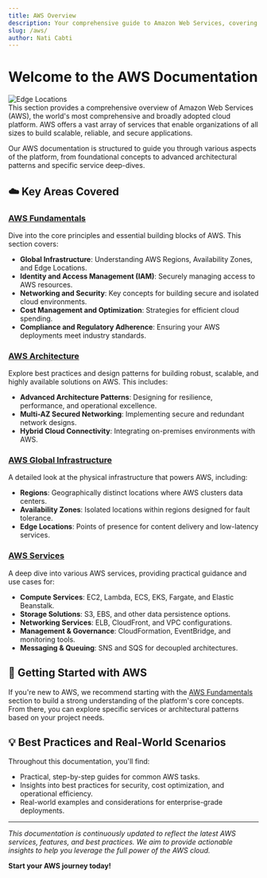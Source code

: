 ```yaml
---
title: AWS Overview
description: Your comprehensive guide to Amazon Web Services, covering fundamentals, architecture, global infrastructure, and key services.
slug: /aws/
author: Nati Cabti
---
```


# Welcome to the AWS Documentation

<div class="aws__ImageCentered">
<img style={{ width: '140px', overflowX: 'auto' }} src="/img/aws/aws-logo.png" alt="Edge Locations" />
</div>
This section provides a comprehensive overview of Amazon Web Services (AWS), the world's most comprehensive and broadly adopted cloud platform. AWS offers a vast array of services that enable organizations of all sizes to build scalable, reliable, and secure applications.

Our AWS documentation is structured to guide you through various aspects of the platform, from foundational concepts to advanced architectural patterns and specific service deep-dives.

## ☁️ Key Areas Covered

### [AWS Fundamentals](./fundamentals/index.md)

Dive into the core principles and essential building blocks of AWS. This section covers:

- **Global Infrastructure**: Understanding AWS Regions, Availability Zones, and Edge Locations.
- **Identity and Access Management (IAM)**: Securely managing access to AWS resources.
- **Networking and Security**: Key concepts for building secure and isolated cloud environments.
- **Cost Management and Optimization**: Strategies for efficient cloud spending.
- **Compliance and Regulatory Adherence**: Ensuring your AWS deployments meet industry standards.

### [AWS Architecture](./architecture/index.md)

Explore best practices and design patterns for building robust, scalable, and highly available solutions on AWS. This includes:

- **Advanced Architecture Patterns**: Designing for resilience, performance, and operational excellence.
- **Multi-AZ Secured Networking**: Implementing secure and redundant network designs.
- **Hybrid Cloud Connectivity**: Integrating on-premises environments with AWS.

### [AWS Global Infrastructure](./global-infrastructure/regions.md)

A detailed look at the physical infrastructure that powers AWS, including:

- **Regions**: Geographically distinct locations where AWS clusters data centers.
- **Availability Zones**: Isolated locations within regions designed for fault tolerance.
- **Edge Locations**: Points of presence for content delivery and low-latency services.

### [AWS Services](./services/ec2.md)

A deep dive into various AWS services, providing practical guidance and use cases for:

- **Compute Services**: EC2, Lambda, ECS, EKS, Fargate, and Elastic Beanstalk.
- **Storage Solutions**: S3, EBS, and other data persistence options.
- **Networking Services**: ELB, CloudFront, and VPC configurations.
- **Management & Governance**: CloudFormation, EventBridge, and monitoring tools.
- **Messaging & Queuing**: SNS and SQS for decoupled architectures.

## 🚀 Getting Started with AWS

If you're new to AWS, we recommend starting with the [AWS Fundamentals](./fundamentals/index.md) section to build a strong understanding of the platform's core concepts. From there, you can explore specific services or architectural patterns based on your project needs.

## 💡 Best Practices and Real-World Scenarios

Throughout this documentation, you'll find:

- Practical, step-by-step guides for common AWS tasks.
- Insights into best practices for security, cost optimization, and operational efficiency.
- Real-world examples and considerations for enterprise-grade deployments.

---

_This documentation is continuously updated to reflect the latest AWS services, features, and best practices. We aim to provide actionable insights to help you leverage the full power of the AWS cloud._

**Start your AWS journey today!**
